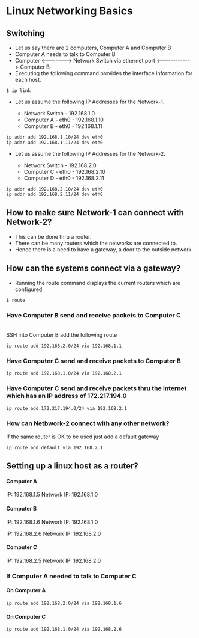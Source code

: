 # Linux Networking Basics

## Switching

* Let us say there are 2 computers, Computer A and Computer B
* Computer A needs to talk to Computer B
* Computer <-------> Network Switch via ethernet port <-----------> Computer B
* Executing the following command provides the interface information for each host.

```
$ ip link
```
* Let us assume the following IP Addresses for the Network-1.

  * Network Switch - 192.168.1.0
  * Computer A - eth0 - 192.168.1.10
  * Computer B - eth0 - 192.168.1.11


```
ip addr add 192.168.1.10/24 dev eth0
ip addr add 192.168.1.11/24 dev eth0
```


* Let us assume the following IP Addresses for the Network-2.

  * Network Switch - 192.168.2.0
  * Computer C - eth0 - 192.168.2.10
  * Computer D - eth0 - 192.168.2.11

```
ip addr add 192.168.2.10/24 dev eth0
ip addr add 192.168.2.11/24 dev eth0
```


## How to make sure Network-1 can connect with Network-2?

* This can be done thru a router. 
* There can be many routers which the networks are connected to.
* Hence there is a need to have a gateway, a door to the outside network.

## How can the systems connect via a gateway?

* Running the route command displays the current routers which are configured

```
$ route
```
### Have Computer B send and receive packets to Computer C
\
SSH into Computer B add the following route 

```
ip route add 192.168.2.0/24 via 192.168.1.1
```

### Have Computer C send and receive packets to Computer B

```
ip route add 192.168.1.0/24 via 192.168.2.1
```

### Have Computer C send and receive packets thru the internet which has an IP address of 172.217.194.0

```
ip route add 172.217.194.0/24 via 192.168.2.1
```

### How can Netbwork-2 connect with any other network?

If the same router is OK to be used just add a default gateway

```
ip route add default via 192.168.2.1
```

## Setting up a linux host as a router?

#### Computer A
IP: 192.168.1.5
Network IP: 192.168.1.0

#### Computer B
IP: 192.168.1.6
Network IP: 192.168.1.0

IP: 192.168.2.6
Network IP: 192.168.2.0

#### Computer C
IP: 192.168.2.5
Network IP: 192.168.2.0

### If Computer A needed to talk to Computer C

#### On Computer A

```
ip route add 192.168.2.0/24 via 192.168.1.6
```

#### On Computer C

```
ip route add 192.168.1.0/24 via 192.168.2.6
```
